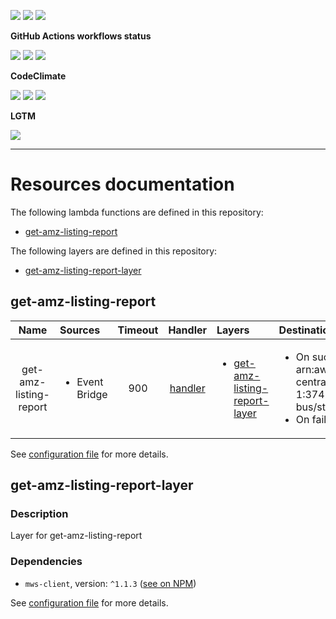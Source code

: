 ![](https://img.shields.io/github/package-json/v/kaskadi/get-amz-listing-report)
![](https://img.shields.io/badge/code--style-standard-blue)
![](https://img.shields.io/github/license/kaskadi/get-amz-listing-report?color=blue)

**GitHub Actions workflows status**

[![](https://img.shields.io/github/workflow/status/kaskadi/get-amz-listing-report/deploy?label=deployed&logo=Amazon%20AWS)](https://github.com/kaskadi/get-amz-listing-report/actions?query=workflow%3Adeploy)
[![](https://img.shields.io/github/workflow/status/kaskadi/get-amz-listing-report/build?label=build&logo=mocha)](https://github.com/kaskadi/get-amz-listing-report/actions?query=workflow%3Abuild)
[![](https://img.shields.io/github/workflow/status/kaskadi/get-amz-listing-report/syntax-check?label=syntax-check&logo=serverless)](https://github.com/kaskadi/get-amz-listing-report/actions?query=workflow%3Asyntax-check)

**CodeClimate**

[![](https://img.shields.io/codeclimate/maintainability/kaskadi/get-amz-listing-report?label=maintainability&logo=Code%20Climate)](https://codeclimate.com/github/kaskadi/get-amz-listing-report)
[![](https://img.shields.io/codeclimate/tech-debt/kaskadi/get-amz-listing-report?label=technical%20debt&logo=Code%20Climate)](https://codeclimate.com/github/kaskadi/get-amz-listing-report)
[![](https://img.shields.io/codeclimate/coverage/kaskadi/get-amz-listing-report?label=test%20coverage&logo=Code%20Climate)](https://codeclimate.com/github/kaskadi/get-amz-listing-report)

**LGTM**

[![](https://img.shields.io/lgtm/grade/javascript/github/kaskadi/get-amz-listing-report?label=code%20quality&logo=LGTM)](https://lgtm.com/projects/g/kaskadi/get-amz-listing-report/?mode=list&logo=LGTM)

<!-- You can add badges inside of this section if you'd like -->

****

<!-- automatically generated documentation will be placed in here -->
# Resources documentation

The following lambda functions are defined in this repository:
- [get-amz-listing-report](#get-amz-listing-report)

The following layers are defined in this repository:
- [get-amz-listing-report-layer](#get-amz-listing-report-layer)

## get-amz-listing-report <a name="get-amz-listing-report"></a>

|          Name          | Sources                        | Timeout |                 Handler                | Layers                                                                          | Destinations                                                                                                          |
| :--------------------: | :----------------------------- | :-----: | :------------------------------------: | :------------------------------------------------------------------------------ | :-------------------------------------------------------------------------------------------------------------------- |
| get-amz-listing-report | <ul><li>Event Bridge</li></ul> |   900   | [handler](./get-amz-listing-report.js) | <ul><li>[get-amz-listing-report-layer](#get-amz-listing-report-layer)</li></ul> | <ul><li>On success: arn:aws:events:eu-central-1:374163881813:event-bus/stocks</li><li>On failure: undefined</li></ul> |

See [configuration file](./serverless.yml) for more details.

## get-amz-listing-report-layer <a name="get-amz-listing-report-layer"></a>

### Description

Layer for get-amz-listing-report

### Dependencies

- `mws-client`, version: `^1.1.3` ([see on NPM](https://www.npmjs.com/package/mws-client))

See [configuration file](./serverless.yml) for more details.
<!-- automatically generated documentation will be placed in here -->

<!-- You can customize this template as you'd like! -->